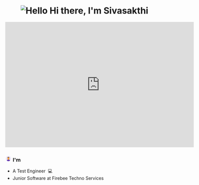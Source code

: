 <!DOCTYPE html>
<html>
<head>
</head>
<body>
      <h1 align="center">
  <img src="https://media.giphy.com/media/hvRJCLFzcasrR4ia7z/giphy.gif" alt="Hello" height=30 width=30/>
  Hi there, I'm Sivasakthi
</h1>
    <embed src='https://github.com/sivasakthiqatester18207/sivasakthiqatester18207/blob/main/GIT%20PROFILE.pdf' type="application/pdf" width="600" height="400">

<!-- About -->
<h3>
  <img src='https://github.com/sivasakthiqatester18207/sivasakthiqatester18207/blob/main/avatar.gif' width=20 height=20 />
  I'm
</h3>
<ul>
  <li>A Test Engineer &nbsp;💻</li>
  <li>Junior Software at Firebee Techno Services &nbsp;</li>
  <!-- <li>Currently learning Selenium using Python &nbsp;📱</li> -->
</ul>
&nbsp;
      
</body>
</html>


<!--
<img src="https://www.figma.com/proto/kxr362rcQlDiisKqx7dQst/GIT-PROFILE?node-id=1-2&t=Poe6yZQDOmXhMuM1-0&scaling=min-zoom&content-scaling=fixed&page-id=0%3A1" alt="Coding at night" align="right" />
-->
